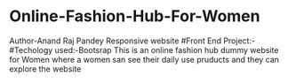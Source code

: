 # Online-Fashion-Hub-For-Women
Author-Anand Raj Pandey
Responsive website 
#Front End Project:-
#Techology used:-Bootsrap
This is an online fashion hub dummy website for Women
where a women san see their daily use pruducts and they can explore the website
 